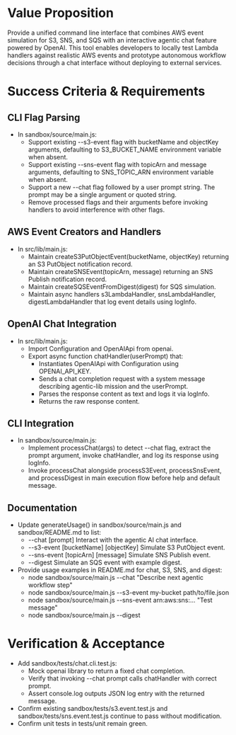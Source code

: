 # Value Proposition

Provide a unified command line interface that combines AWS event simulation for S3, SNS, and SQS with an interactive agentic chat feature powered by OpenAI. This tool enables developers to locally test Lambda handlers against realistic AWS events and prototype autonomous workflow decisions through a chat interface without deploying to external services.

# Success Criteria & Requirements

## CLI Flag Parsing

- In sandbox/source/main.js:
  - Support existing --s3-event flag with bucketName and objectKey arguments, defaulting to S3_BUCKET_NAME environment variable when absent.
  - Support existing --sns-event flag with topicArn and message arguments, defaulting to SNS_TOPIC_ARN environment variable when absent.
  - Support a new --chat flag followed by a user prompt string. The prompt may be a single argument or quoted string.
  - Remove processed flags and their arguments before invoking handlers to avoid interference with other flags.

## AWS Event Creators and Handlers

- In src/lib/main.js:
  - Maintain createS3PutObjectEvent(bucketName, objectKey) returning an S3 PutObject notification record.
  - Maintain createSNSEvent(topicArn, message) returning an SNS Publish notification record.
  - Maintain createSQSEventFromDigest(digest) for SQS simulation.
  - Maintain async handlers s3LambdaHandler, snsLambdaHandler, digestLambdaHandler that log event details using logInfo.

## OpenAI Chat Integration

- In src/lib/main.js:
  - Import Configuration and OpenAIApi from openai.
  - Export async function chatHandler(userPrompt) that:
    - Instantiates OpenAIApi with Configuration using OPENAI_API_KEY.
    - Sends a chat completion request with a system message describing agentic-lib mission and the userPrompt.
    - Parses the response content as text and logs it via logInfo.
    - Returns the raw response content.

## CLI Integration

- In sandbox/source/main.js:
  - Implement processChat(args) to detect --chat flag, extract the prompt argument, invoke chatHandler, and log its response using logInfo.
  - Invoke processChat alongside processS3Event, processSnsEvent, and processDigest in main execution flow before help and default message.

## Documentation

- Update generateUsage() in sandbox/source/main.js and sandbox/README.md to list:
  - --chat [prompt]  Interact with the agentic AI chat interface.
  - --s3-event [bucketName] [objectKey]  Simulate S3 PutObject event.
  - --sns-event [topicArn] [message]  Simulate SNS Publish event.
  - --digest  Simulate an SQS event with example digest.
- Provide usage examples in README.md for chat, S3, SNS, and digest:
  - node sandbox/source/main.js --chat "Describe next agentic workflow step"
  - node sandbox/source/main.js --s3-event my-bucket path/to/file.json
  - node sandbox/source/main.js --sns-event arn:aws:sns:... "Test message"
  - node sandbox/source/main.js --digest

# Verification & Acceptance

- Add sandbox/tests/chat.cli.test.js:
  - Mock openai library to return a fixed chat completion.
  - Verify that invoking --chat prompt calls chatHandler with correct prompt.
  - Assert console.log outputs JSON log entry with the returned message.
- Confirm existing sandbox/tests/s3.event.test.js and sandbox/tests/sns.event.test.js continue to pass without modification.
- Confirm unit tests in tests/unit remain green.